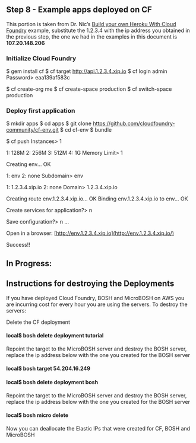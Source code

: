 ## Step 8 - Example apps deployed on CF

This portion is taken from Dr. Nic’s [Build your own Heroku With Cloud Foundry](https://github.com/cloudfoundry-community/bosh-cloudfoundry/blob/master/tutorials/build-your-own-heroku-with-cloudfoundry.md) example, substitute the 1.2.3.4 with the ip address you obtained in the previous step, the one we had in the examples in this document is **107.20.148.206**

### Initialize Cloud Foundry

$ gem install cf
$ cf target http://api.1.2.3.4.xip.io
$ cf login admin
Password> eaa139af583c

$ cf create-org me
$ cf create-space production
$ cf switch-space production

### Deploy first application

$ mkdir apps
$ cd apps
$ git clone https://github.com/cloudfoundry-community/cf-env.git
$ cd cf-env
$ bundle

$ cf push
Instances> 1

1: 128M
2: 256M
3: 512M
4: 1G
Memory Limit> 1

Creating env... OK

1: env
2: none
Subdomain> env

1: 1.2.3.4.xip.io
2: none
Domain> 1.2.3.4.xip.io

Creating route env.1.2.3.4.xip.io... OK
Binding env.1.2.3.4.xip.io to env... OK

Create services for application?> n

Save configuration?> n
...

Open in a browser: [http://env.1.2.3.4.xip.io](http://env.1.2.3.4.xip.io/)

Success!!

## In Progress:

## Instructions for destroying the Deployments

If you have deployed Cloud Foundry, BOSH and MicroBOSH on AWS you are incurring cost for every hour you are using the servers.  To destroy the servers:

Delete the CF deployment

#### **local$ bosh delete deployment tutorial**

Repoint the target to the MicroBOSH server and destroy the BOSH server, replace the ip address below with the one you created for the BOSH server

#### **local$ bosh target 54.204.16.249**

#### **local$ bosh delete deployment bosh**

Repoint the target to the MicroBOSH server and destroy the BOSH server, replace the ip address below with the one you created for the BOSH server

#### **local$ bosh micro delete**

Now you can deallocate the Elastic IPs that were created for CF, BOSH and MicroBOSH